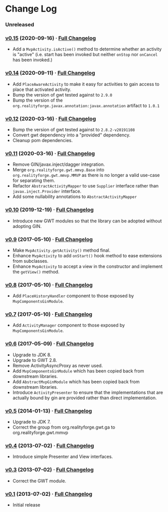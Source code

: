 # Change Log

### Unreleased

### [v0.15](https://github.com/realityforge/gwt-mmvp/tree/v0.15) (2020-09-16) · [Full Changelog](https://github.com/realityforge/gwt-mmvp/compare/v0.14...v0.15)

* Add a `MvpActivity.isActive()` method to determine whether an activity is "active" (i.e. start has been invoked but
  neither `onStop` nor `onCancel` has been invoked.)

### [v0.14](https://github.com/realityforge/gwt-mmvp/tree/v0.14) (2020-09-11) · [Full Changelog](https://github.com/realityforge/gwt-mmvp/compare/v0.12...v0.14)

* Add `PlaceAwareActivity` to make it easy for activities to gain access to place that activated activity.
* Bump the version of gwt tested against to `2.9.0`
* Bump the version of the `org.realityforge.javax.annotation:javax.annotation` artifact to `1.0.1`

### [v0.12](https://github.com/realityforge/gwt-mmvp/tree/v0.12) (2020-03-16) · [Full Changelog](https://github.com/realityforge/gwt-mmvp/compare/v0.11..v0.12)

* Bump the version of gwt tested against to `2.8.2-v20191108`
* Convert gwt dependency into a "provided" dependency.
* Cleanup pom dependencies.

### [v0.11](https://github.com/realityforge/gwt-mmvp/tree/v0.11) (2020-03-16) · [Full Changelog](https://github.com/realityforge/gwt-mmvp/compare/v0.10..v0.11)

* Remove GIN/javax.inject/dagger integration.
* Merge `org.realityforge.gwt.mmvp.Base` into `org.realityforge.gwt.mmvp.MMVP` as there is no longer a valid use-case for separating them.
* Refactor `AbstractActivityMapper` to use `Supplier` interface rather than `javax.inject.Provider` interface.
* Add some nullability annotations to `AbstractActivityMapper`

### [v0.10](https://github.com/realityforge/gwt-mmvp/tree/v0.10) (2019-12-19) · [Full Changelog](https://github.com/realityforge/gwt-mmvp/compare/v0.9..v0.10)

* Introduce new GWT modules so that the library can be adopted without adopting GIN.

### [v0.9](https://github.com/realityforge/gwt-mmvp/tree/v0.9) (2017-05-10) · [Full Changelog](https://github.com/realityforge/gwt-mmvp/compare/v0.8...v0.9)

* Make `MvpActivity.getActivity()` method final.
* Enhance `MvpActivity` to add `onStart()` hook method to ease extensions from subclasses.
* Enhance `MvpActivity` to accept a view in the constructor and implement the `getView()` method.

### [v0.8](https://github.com/realityforge/gwt-mmvp/tree/v0.8) (2017-05-10) · [Full Changelog](https://github.com/realityforge/gwt-mmvp/compare/v0.7...v0.8)

* Add `PlaceHistoryHandler` component to those exposed by `MvpComponentsGinModule`.

### [v0.7](https://github.com/realityforge/gwt-mmvp/tree/v0.7) (2017-05-10) · [Full Changelog](https://github.com/realityforge/gwt-mmvp/compare/v0.6...v0.7)

* Add `ActivityManager` component to those exposed by `MvpComponentsGinModule`.

### [v0.6](https://github.com/realityforge/gwt-mmvp/tree/v0.6) (2017-05-09) · [Full Changelog](https://github.com/realityforge/gwt-mmvp/compare/v0.5...v0.6)

* Upgrade to JDK 8.
* Upgrade to GWT 2.8.
* Remove ActivityAsyncProxy as never used.
* Add `MvpComponentsGinModule` which has been copied back from downstream libraries.
* Add `AbstractMvpGinModule` which has been copied back from downstream libraries.
* Introduce `ActivityPresenter` to ensure that the implementations that are actually
  bound by gin are provided rather than direct implementation.

### [v0.5](https://github.com/realityforge/gwt-mmvp/tree/v0.5) (2014-01-13) · [Full Changelog](https://github.com/realityforge/gwt-mmvp/compare/v0.4...v0.5)

* Upgrade to JDK 7.
* Correct the group from org.realityforge.gwt.ga to org.realityforge.gwt.mmvp

### [v0.4](https://github.com/realityforge/gwt-mmvp/tree/v0.4) (2013-07-02) · [Full Changelog](https://github.com/realityforge/gwt-mmvp/compare/v0.3...v0.4)

* Introduce simple Presenter and View interfaces.

### [v0.3](https://github.com/realityforge/gwt-mmvp/tree/v0.3) (2013-07-02) · [Full Changelog](https://github.com/realityforge/gwt-mmvp/compare/v0.1...v0.3)

* Correct the GWT module.

### [v0.1](https://github.com/realityforge/gwt-mmvp/tree/v0.1) (2013-07-02) · [Full Changelog](https://github.com/realityforge/gwt-mmvp/compare/a77925957d9547706fd787905e35e1a86b3b598e...v0.1)

* Initial release
